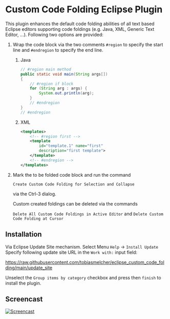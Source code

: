 # Custom Code Folding Eclipse Plugin
This plugin enhances the default code folding abilities of all text based Eclipse editors supporting code foldings (e.g. Java, XML, Generic Text Editor, ...).
Following two options are provided:

1. Wrap the code block via the two comments ```#region``` to specify the start line and ```#endregion``` to specify the end line.
    1. Java
        ```java
        // #region main method
        public static void main(String args[])
        {
            // #region if block
            for (String arg : args) {
                System.out.println(arg);
            }
            // #endregion
        }
        // #endregion
        ```
    2. XML
        ```xml
        <templates>
            <!-- #region first -->
            <template 
                id="template.1" name="first" 
                description="first template">
            </template>
            <!-- #endregion -->
        </templates>
        ```
2. Mark the to be folded code block and run the command 

    ```Create Custom Code Folding for Selection and Collapse``` 

    via the Ctrl-3 dialog. 

    Custom created foldings can be deleted via the commands 
    
    ```Delete All Custom Code Foldings in Active Editor``` and 
    ```Delete Custom Code Folding at Cursor```

## Installation
Via Eclipse Update Site mechanism.
Select Menu ```Help``` -> ```Install Update```
Specify following update site URL in the ```Work with:``` input field:

https://raw.githubusercontent.com/tobiasmelcher/eclipse_custom_code_folding/main/update_site

Unselect the ```Group items by category``` checkbox and press then ```finish``` to install the plugin.

## Screencast
[![Screencast](http://img.youtube.com/vi/mPblPswcki4/0.jpg)](https://www.youtube.com/watch?v=mPblPswcki4)
